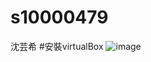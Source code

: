 # s10000479
沈芸希
#安裝virtualBox
![image](https://user-images.githubusercontent.com/90738394/133402985-59858115-f0f4-4c61-9c84-3b7bf04fc092.png)
